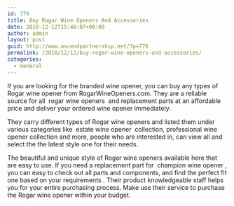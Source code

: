 ```yaml
---
id: 776
title: Buy Rogar Wine Openers And Accessories
date: 2010-12-12T15:48:07+00:00
author: admin
layout: post
guid: http://www.ascendpartnership.net/?p=776
permalink: /2010/12/12/buy-rogar-wine-openers-and-accessories/
categories:
  - General
---
```

If you are looking for the branded wine opener, you can buy any types of Rogar wine opener from RogarWineOpeners.com. They are a reliable source for all &nbsp;rogar wine openers&nbsp; and replacement parts at an affordable price and deliver your ordered wine opener immediately.

They carry different types of Rogar wine openers and listed them under various categories like &nbsp;estate wine opener&nbsp; collection, professional wine opener collection and more, people who are interested in, can view all and select the the latest style one for their needs.

The beautiful and unique style of Rogar wine openers available here that are easy to use. If you need a replacement part for &nbsp;champion wine opener&nbsp;, you can easy to check out all parts and components, and find the perfect fit one based on your requirements . Their product knowledgeable staff helps you for your entire purchasing process. Make use their service to purchase the Rogar wine opener within your budget.